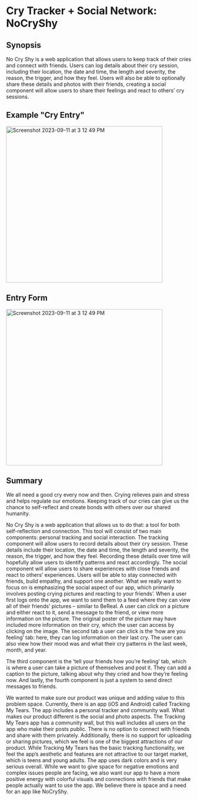 # Cry Tracker + Social Network: NoCryShy
## Synopsis
No Cry Shy is a web application that allows users to keep track of their cries and connect with friends. Users can log details about their cry session, including their location, the date and time, the length and severity, the reason, the trigger, and how they feel. Users will also be able to optionally share these details and photos with their friends, creating a social component will allow users to share their feelings and react to others’ cry sessions. 

## Example "Cry Entry"
<img width="425" alt="Screenshot 2023-09-11 at 3 12 49 PM" src="https://github.com/Leena-B/NoCryShy/assets/68488140/9fd04f80-2e24-4f3c-ab39-adb0bba22027">

## Entry Form
<img width="425" alt="Screenshot 2023-09-11 at 3 12 49 PM" src="https://github.com/Leena-B/NoCryShy/assets/68488140/a6ce61c7-d175-47d0-9b45-e746c593f163">


## Summary
We all need a good cry every now and then. Crying relieves pain and stress and helps regulate our emotions. Keeping track of our cries can give us the chance to self-reflect and create bonds with others over our shared humanity.

No Cry Shy is a web application that allows us to do that: a tool for both self-reflection and connection. This tool will consist of two main components: personal tracking and social interaction. The tracking component will allow users to record details about their cry session. These details include their location, the date and time, the length and severity, the reason, the trigger, and how they feel. Recording these details over time will hopefully allow users to identify patterns and react accordingly. The social component will allow users to share experiences with close friends and react to others’ experiences. Users will be able to stay connected with friends, build empathy, and support one another.
What we really want to focus on is emphasizing the social aspect of our app, which primarily involves posting crying pictures and reacting to your friends’. When a user first logs onto the app, we want to send them to a feed where they can view all of their friends’ pictures – similar to BeReal. A user can click on a picture and either react to it, send a message to the friend, or view more information on the picture. The original poster of the picture may have included more information on their cry, which the user can access by clicking on the image.
The second tab a user can click is the ‘how are you feeling’ tab: here, they can log information on their last cry. The user can also view how their mood was and what their cry patterns in the last week, month, and year. 

The third component is the ‘tell your friends how you’re feeling’ tab, which is where a user can take a picture of themselves and post it. They can add a caption to the picture, talking about why they cried and how they’re feeling now. And lastly, the fourth component is just a system to send direct messages to friends. 

We wanted to make sure our product was unique and adding value to this problem space. Currently, there is an app (iOS and Android) called Tracking My Tears. The app includes a personal tracker and community wall. What makes our product different is the social and photo aspects. The Tracking My Tears app has a community wall, but this wall includes all users on the app who make their posts public. There is no option to connect with friends and share with them privately. Additionally, there is no support for uploading or sharing pictures, which we feel is one of the biggest attractions of our product. While Tracking My Tears has the basic tracking functionality, we feel the app’s aesthetic and features are not attractive to our target market, which is teens and young adults. The app uses dark colors and is very serious overall. While we want to give space for negative emotions and complex issues people are facing, we also want our app to have a more positive energy with colorful visuals and connections with friends that make people actually want to use the app. We believe there is space and a need for an app like NoCryShy.
